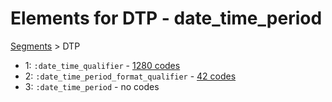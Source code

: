 # Elements for DTP - date_time_period
[Segments](../segments.md) > DTP
* 1: `:date_time_qualifier` - [1280 codes](../elements/DTP_1.md)
* 2: `:date_time_period_format_qualifier` - [42 codes](../elements/DTP_2.md)
* 3: `:date_time_period` - no codes
